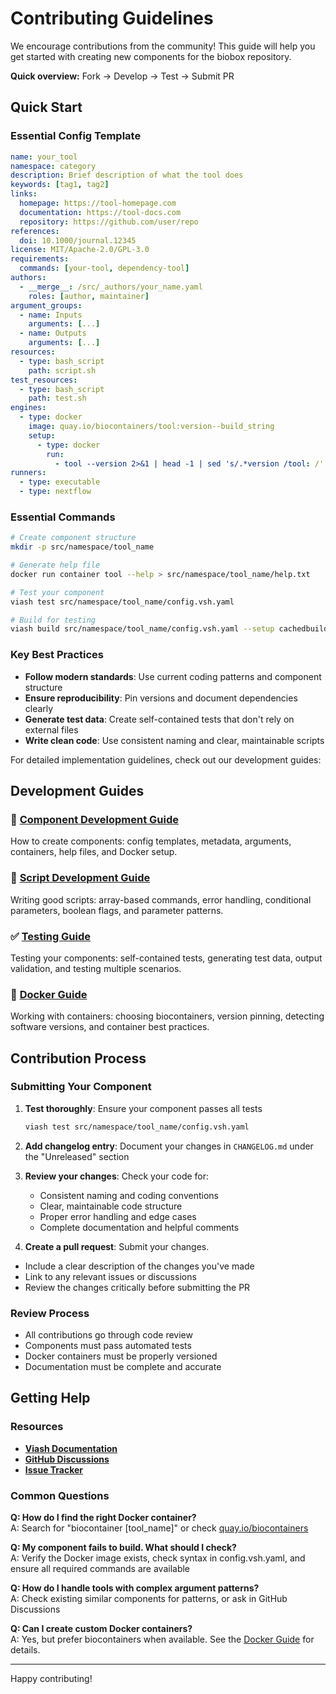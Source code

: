 # Contributing Guidelines

We encourage contributions from the community! This guide will help you get started with creating new components for the biobox repository.

**Quick overview:** Fork → Develop → Test → Submit PR

## Quick Start

### Essential Config Template

```yaml
name: your_tool
namespace: category
description: Brief description of what the tool does
keywords: [tag1, tag2]
links:
  homepage: https://tool-homepage.com
  documentation: https://tool-docs.com
  repository: https://github.com/user/repo
references:
  doi: 10.1000/journal.12345
license: MIT/Apache-2.0/GPL-3.0
requirements:
  commands: [your-tool, dependency-tool]
authors:
  - __merge__: /src/_authors/your_name.yaml
    roles: [author, maintainer]
argument_groups:
  - name: Inputs
    arguments: [...]
  - name: Outputs  
    arguments: [...]
resources:
  - type: bash_script
    path: script.sh
test_resources:
  - type: bash_script
    path: test.sh
engines:
  - type: docker
    image: quay.io/biocontainers/tool:version--build_string
    setup:
      - type: docker
        run:
          - tool --version 2>&1 | head -1 | sed 's/.*version /tool: /' > /var/software_versions.txt
runners:
  - type: executable
  - type: nextflow
```

### Essential Commands

```bash
# Create component structure
mkdir -p src/namespace/tool_name

# Generate help file
docker run container tool --help > src/namespace/tool_name/help.txt

# Test your component
viash test src/namespace/tool_name/config.vsh.yaml

# Build for testing
viash build src/namespace/tool_name/config.vsh.yaml --setup cachedbuild
```

### Key Best Practices

- **Follow modern standards**: Use current coding patterns and component structure
- **Ensure reproducibility**: Pin versions and document dependencies clearly
- **Generate test data**: Create self-contained tests that don't rely on external files
- **Write clean code**: Use consistent naming and clear, maintainable scripts

For detailed implementation guidelines, check out our development guides:

## Development Guides

### 🔧 [Component Development Guide](docs/COMPONENT_DEVELOPMENT.md)
How to create components: config templates, metadata, arguments, containers, help files, and Docker setup.

### 📝 [Script Development Guide](docs/SCRIPT_DEVELOPMENT.md) 
Writing good scripts: array-based commands, error handling, conditional parameters, boolean flags, and parameter patterns.

### ✅ [Testing Guide](docs/TESTING.md)
Testing your components: self-contained tests, generating test data, output validation, and testing multiple scenarios.

### 🐳 [Docker Guide](docs/DOCKER_GUIDE.md)
Working with containers: choosing biocontainers, version pinning, detecting software versions, and container best practices.

## Contribution Process

### Submitting Your Component

1. **Test thoroughly**: Ensure your component passes all tests
   ```bash
   viash test src/namespace/tool_name/config.vsh.yaml
   ```

2. **Add changelog entry**: Document your changes in `CHANGELOG.md` under the "Unreleased" section

3. **Review your changes**: Check your code for:
   - Consistent naming and coding conventions
   - Clear, maintainable code structure
   - Proper error handling and edge cases
   - Complete documentation and helpful comments

4. **Create a pull request**: Submit your changes.
  - Include a clear description of the changes you've made
  - Link to any relevant issues or discussions
  - Review the changes critically before submitting the PR

### Review Process

- All contributions go through code review
- Components must pass automated tests
- Docker containers must be properly versioned
- Documentation must be complete and accurate

## Getting Help

### Resources

- **[Viash Documentation](https://viash.io/)**
- **[GitHub Discussions](https://github.com/viash-io/biobox/discussions)**
- **[Issue Tracker](https://github.com/viash-io/biobox/issues)**

### Common Questions

**Q: How do I find the right Docker container?**  
A: Search for "biocontainer [tool_name]" or check [quay.io/biocontainers](https://quay.io/organization/biocontainers)

**Q: My component fails to build. What should I check?**  
A: Verify the Docker image exists, check syntax in config.vsh.yaml, and ensure all required commands are available

**Q: How do I handle tools with complex argument patterns?**  
A: Check existing similar components for patterns, or ask in GitHub Discussions

**Q: Can I create custom Docker containers?**  
A: Yes, but prefer biocontainers when available. See the [Docker Guide](docs/DOCKER_GUIDE.md) for details.

---

Happy contributing!
